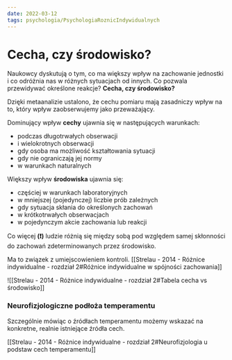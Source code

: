 ```yaml
---
date: 2022-03-12
tags: psychologia/PsychologiaRoznicIndywidualnych
---
```

# Cecha, czy środowisko?

Naukowcy dyskutują o tym, co ma większy wpływ na zachowanie jednostki i co odróżnia nas w różnych sytuacjach od innych. Co pozwala przewidywać określone reakcje? **Cecha, czy środowisko?**

Dzięki metaanalizie ustalono, że cechu pomiaru mają zasadniczy wpływ na to, który wpływ zaobserwujemy jako przeważający.

Dominujący wpływ **cechy** ujawnia się w następujących warunkach:
- podczas długotrwałych obserwacji
- i wielokrotnych obserwacji
- gdy osoba ma możliwość kształtowania sytuacji
- gdy nie ograniczają jej normy
- w warunkach naturalnych

Większy wpływ **środowiska** ujawnia się:
- częściej w warunkach laboratoryjnych
- w mniejszej (pojedynczej) liczbie prób zależnych
- gdy sytuacja skłania do określonych zachowań
- w krótkotrwałych obserwacjach
- w pojedynczym akcie zachowania lub reakcji

Co więcej **(❗)** ludzie różnią się między sobą pod względem samej skłonności do zachowań zdeterminowanych przez środowisko.

Ma to związek z umiejscowieniem kontroli. [[Strelau - 2014 - Różnice indywidualne - rozdział 2#Różnice indywidualne w spójności zachowania]]

![[Strelau - 2014 - Różnice indywidualne - rozdział 2#Tabela cecha vs środowisko]]

### Neurofizjologiczne podłoża temperamentu

Szczególnie mówiąc o źródłach temperamentu możemy wskazać na konkretne, realnie istniejące źródła cech.

[[Strelau - 2014 - Różnice indywidualne - rozdział 2#Neurofizjologia u podstaw cech temperamentu]]